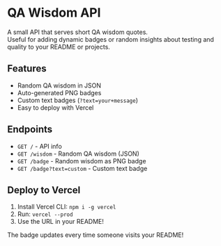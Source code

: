 # QA Wisdom API

A small API that serves short QA wisdom quotes.  
Useful for adding dynamic badges or random insights about testing and quality to your README or projects.

## Features

- Random QA wisdom in JSON
- Auto-generated PNG badges
- Custom text badges (`?text=your+message`)
- Easy to deploy with Vercel

## Endpoints

- `GET /` - API info
- `GET /wisdom` - Random QA wisdom (JSON)
- `GET /badge` - Random wisdom as PNG badge
- `GET /badge?text=custom` - Custom text badge

## Deploy to Vercel

1. Install Vercel CLI: `npm i -g vercel`
2. Run: `vercel --prod`
3. Use the URL in your README!

The badge updates every time someone visits your README!